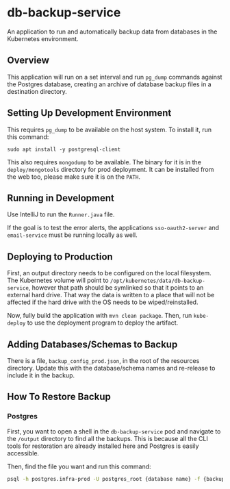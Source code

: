 # db-backup-service

An application to run and automatically backup data from databases in the Kubernetes environment.

## Overview

This application will run on a set interval and run `pg_dump` commands against the Postgres database, creating an archive of database backup files in a destination directory.

## Setting Up Development Environment

This requires `pg_dump` to be available on the host system. To install it, run this command:

```
sudo apt install -y postgresql-client
```

This also requires `mongodump` to be available. The binary for it is in the `deploy/mongotools` directory for prod deployment. It can be installed from the web too, please make sure it is on the `PATH`.

## Running in Development

Use IntelliJ to run the `Runner.java` file.

If the goal is to test the error alerts, the applications `sso-oauth2-server` and `email-service` must be running locally as well.

## Deploying to Production

First, an output directory needs to be configured on the local filesystem. The Kubernetes volume will point to `/opt/kubernetes/data/db-backup-service`, however that path should be symlinked so that it points to an external hard drive. That way the data is written to a place that will not be affected if the hard drive with the OS needs to be wiped/reinstalled.

Now, fully build the application with `mvn clean package`. Then, run `kube-deploy` to use the deployment program to deploy the artifact.

## Adding Databases/Schemas to Backup

There is a file, `backup_config_prod.json`, in the root of the resources directory. Update this with the database/schema names and re-release to include it in the backup.

## How To Restore Backup

### Postgres

First, you want to open a shell in the `db-backup-service` pod and navigate to the `/output` directory to find all the backups. This is because all the CLI tools for restoration are already installed here and Postgres is easily accessible.

Then, find the file you want and run this command:

```bash
psql -h postgres.infra-prod -U postgres_root {database name} -f {backup file}
```